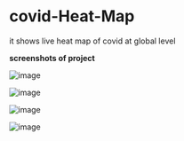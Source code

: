 # covid-Heat-Map
it shows live heat map of covid at global level

**screenshots of project**

![image](https://user-images.githubusercontent.com/69577099/127005073-8b862972-24d0-433c-ab75-0cb02ea2bb84.png)

![image](https://user-images.githubusercontent.com/69577099/127005288-9c6b43ee-2f29-4051-9aa5-5328d78f894e.png)

![image](https://user-images.githubusercontent.com/69577099/127005367-2159d123-16c1-4ca3-9483-c1c423c4d2d3.png)

![image](https://user-images.githubusercontent.com/69577099/127005449-24259b95-e9e0-4b52-a344-75a815e95660.png)


